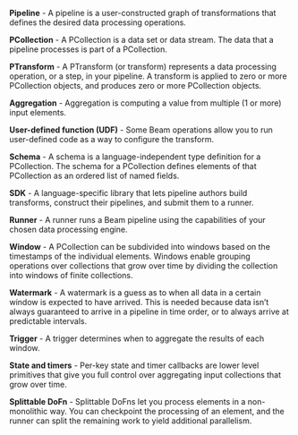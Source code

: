 **Pipeline** - A pipeline is a user-constructed graph of transformations that defines the desired data processing operations.

**PCollection** - A PCollection is a data set or data stream. The data that a pipeline processes is part of a PCollection.

**PTransform** - A PTransform (or transform) represents a data processing operation, or a step, in your pipeline. A transform is applied to zero or more PCollection objects, and produces zero or more PCollection objects.

**Aggregation** - Aggregation is computing a value from multiple (1 or more) input elements.

**User-defined function (UDF)** - Some Beam operations allow you to run user-defined code as a way to configure the transform.

**Schema** - A schema is a language-independent type definition for a PCollection. The schema for a PCollection defines elements of that PCollection as an ordered list of named fields.

**SDK** - A language-specific library that lets pipeline authors build transforms, construct their pipelines, and submit them to a runner.

**Runner** - A runner runs a Beam pipeline using the capabilities of your chosen data processing engine.

**Window** - A PCollection can be subdivided into windows based on the timestamps of the individual elements. Windows enable grouping operations over collections that grow over time by dividing the collection into windows of finite collections.

**Watermark** - A watermark is a guess as to when all data in a certain window is expected to have arrived. This is needed because data isn’t always guaranteed to arrive in a pipeline in time order, or to always arrive at predictable intervals.

**Trigger** - A trigger determines when to aggregate the results of each window.

**State and timers** - Per-key state and timer callbacks are lower level primitives that give you full control over aggregating input collections that grow over time.

**Splittable DoFn** - Splittable DoFns let you process elements in a non-monolithic way. You can checkpoint the processing of an element, and the runner can split the remaining work to yield additional parallelism.
